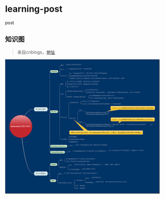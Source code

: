 # learning-post
post

## 知识图

> 来自cnblogs，[地址](http://www.cnblogs.com/mandroid/archive/2011/02/12/1951779.html)

<img src="info.png" />
